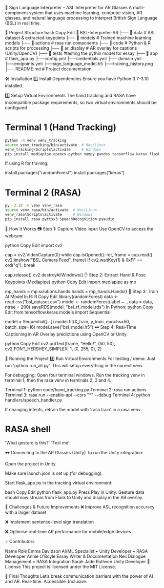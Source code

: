 🧠 Sign Language Interpreter – ASL Interpreter for AR Glasses
A multi-component system that uses machine learning, computer vision, AR glasses, and natural language processing to interpret British Sign Language (BSL) in real time.

📁 Project Structure
bash
Copy
Edit
📂 BSL-Interpreter-AR
├── 📂 data          # ASL dataset & extracted keypoints
├── 📂 models        # Trained machine learning models
├── 📂 actions       # rasa run components
├── 📂 code      # Python & R scripts for processing
├── 📂 ar_display    # AR overlay for captions (Unity/OpenCV)
├── 📂 tests         #testing the pythin model for essay
├── 📂 app              # flask_app.py
├──config.yml
├──credentials.yml
├── domain.yml
├──endpoints.yml
├──sign_language_model.h5
├──training_history.png
├── README.md        # Project documentation

🛠️ Installation
1️⃣ Install Dependencies
Ensure you have Python 3.7–3.10 installed.

2️⃣ Setup Virtual Environments
The hand tracking and RASA have incompatible package requirements, so two virtual environments should be configured

# Terminal 1 (Hand Tracking)
```bash
python -m venv venv_tracking
source venv_tracking/bin/activate  # Mac/Linux
venv_tracking\Scripts\activate     # Windows
pip install mediapipe opencv-python numpy pandas tensorflow keras flask flask-cors
```
If using R for training:

install.packages("randomForest")
install.packages("keras")

# Terminal 2 (RASA)
```bash
py -3.10 -m venv venv_rasa
source venv_rasa/bin/activate  # Mac/Linux
venv_rasa\Scripts\activate     # Windows
pip install rasa pyttsx3 SpeechRecognition pyaudio
```

🎥 How It Works
📷 Step 1: Capture Video Input
Use OpenCV to access the webcam:

python
Copy
Edit
import cv2

cap = cv2.VideoCapture(0)
while cap.isOpened():
    ret, frame = cap.read()
    cv2.imshow("BSL Camera Feed", frame)
    if cv2.waitKey(1) & 0xFF == ord("q"):
        break

cap.release()
cv2.destroyAllWindows()
✋ Step 2: Extract Hand & Pose Keypoints (Mediapipe)
python
Copy
Edit
import mediapipe as mp

mp_hands = mp.solutions.hands
hands = mp_hands.Hands()
🧠 Step 3: Train AI Model
In R:
R
Copy
Edit
library(randomForest)
data <- read.csv("bsl_dataset.csv")
model <- randomForest(label ~ ., data = data, ntree = 200)
saveRDS(model, "bsl_rf_model.rds")
In Python:
python
Copy
Edit
from tensorflow.keras.models import Sequential

model = Sequential([...])
model.fit(X_train, y_train, epochs=50, batch_size=16)
model.save("bsl_model.h5")
🕶️ Step 4: Real-Time Captioning in AR
Overlay predictions using OpenCV or Unity:

python
Copy
Edit
cv2.putText(frame, "Hello!", (50, 50),
            cv2.FONT_HERSHEY_SIMPLEX, 1, (0, 255, 0), 2)

🧪 Running the Project
4️⃣ Run Virtual Environments
For testing / demo:
Just run 'python run_all.py'. This will setup everything in the correct venv.

For debugging:
Open four terminal windows. Run the tracking venv in terminal 1, then the rasa venv in terminals 2, 3 and 4.

Terminal 1: python code/hand_tracking.py
Terminal 2: rasa run actions
Terminal 3: rasa run --enable-api --cors "*" --debug
Terminal 4: python handlers/speech_handler.py 

If changing intents, retrain the model with 'rasa train' in a rasa venv.

# RASA shell
'What gesture is this?'
'Test me'

🕶️ Connecting to the AR Glasses (Unity)
To run the Unity integration:

Open the project in Unity.

Make sure launch.json is set up (for debugging).

Start flask_app.py in the tracking virtual environment:

bash
Copy
Edit
python flask_app.py
Press Play in Unity. Gesture data should now stream from Flask to Unity and display in the AR overlay.

📌 Challenges & Future Improvements
❌ Improve ASL recognition accuracy with a larger dataset

❌ Implement sentence-level sign translation

❌ Optimise real-time AR performance for mobile/edge devices

💡 Contributors

Name	Role
Emma Davidson	AI/ML Specialist • Unity Developer • RASA Developer
Annie O'Boyle	Essay Writer & Documentation
Neil	Dialogue Management • RASA Integration
Sarah Jade Ruthven	Unity Developer
📜 License
This project is licensed under the MIT License.

🌟 Final Thoughts
Let’s break communication barriers with the power of AI and AR.
Real-time. Accessible. Inclusive.
